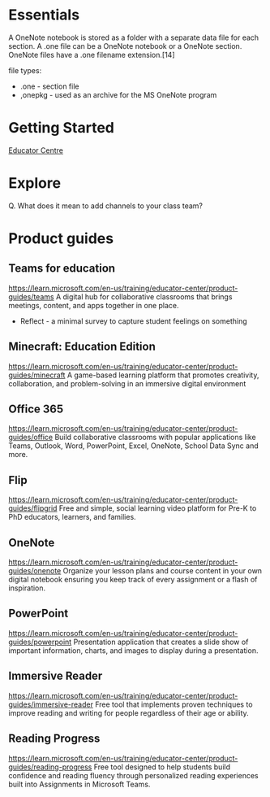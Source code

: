 
# Essentials

A OneNote notebook is stored as a folder with a separate data file for each section. A .one file can be a OneNote notebook or a OneNote section. OneNote files have a .one filename extension.[14]

file types:
- .one - section file
- ,onepkg - used as an archive for the MS OneNote program


# Getting Started

[Educator Centre](https://learn.microsoft.com/en-us/training/educator-center/?source=mec%3Fsource%3Dmec)



# Explore

Q. What does it mean to add channels to your class team?


# Product guides

## Teams for education
https://learn.microsoft.com/en-us/training/educator-center/product-guides/teams
A digital hub for collaborative classrooms that brings meetings, content, and apps together in one place.

- Reflect - a minimal survey to capture student feelings on something



## Minecraft: Education Edition
https://learn.microsoft.com/en-us/training/educator-center/product-guides/minecraft
A game-based learning platform that promotes creativity, collaboration, and problem-solving in an immersive digital environment
    
## Office 365
https://learn.microsoft.com/en-us/training/educator-center/product-guides/office
Build collaborative classrooms with popular applications like Teams, Outlook, Word, PowerPoint, Excel, OneNote, School Data Sync and more.

##  Flip
https://learn.microsoft.com/en-us/training/educator-center/product-guides/flipgrid
Free and simple, social learning video platform for Pre-K to PhD educators, learners, and families.

## OneNote
https://learn.microsoft.com/en-us/training/educator-center/product-guides/onenote
Organize your lesson plans and course content in your own digital notebook ensuring you keep track of every assignment or a flash of inspiration.

## PowerPoint
https://learn.microsoft.com/en-us/training/educator-center/product-guides/powerpoint
Presentation application that creates a slide show of important information, charts, and images to display during a presentation.

## Immersive Reader
https://learn.microsoft.com/en-us/training/educator-center/product-guides/immersive-reader
Free tool that implements proven techniques to improve reading and writing for people regardless of their age or ability.

## Reading Progress
https://learn.microsoft.com/en-us/training/educator-center/product-guides/reading-progress
Free tool designed to help students build confidence and reading fluency through personalized reading experiences built into Assignments in Microsoft Teams.
